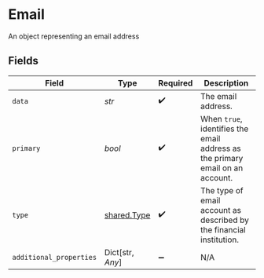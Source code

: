 # Email

An object representing an email address


## Fields

| Field                                                                         | Type                                                                          | Required                                                                      | Description                                                                   |
| ----------------------------------------------------------------------------- | ----------------------------------------------------------------------------- | ----------------------------------------------------------------------------- | ----------------------------------------------------------------------------- |
| `data`                                                                        | *str*                                                                         | :heavy_check_mark:                                                            | The email address.                                                            |
| `primary`                                                                     | *bool*                                                                        | :heavy_check_mark:                                                            | When `true`, identifies the email address as the primary email on an account. |
| `type`                                                                        | [shared.Type](../../models/shared/type.md)                                    | :heavy_check_mark:                                                            | The type of email account as described by the financial institution.          |
| `additional_properties`                                                       | Dict[str, *Any*]                                                              | :heavy_minus_sign:                                                            | N/A                                                                           |